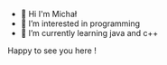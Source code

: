 - 👋 Hi I'm Michał
- 👀 I’m interested in programming
- 🌱 I’m currently learning java and c++


Happy to see you here !
